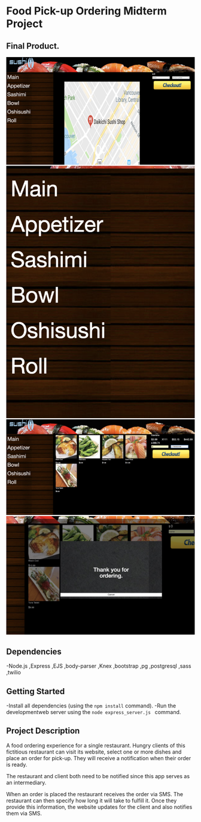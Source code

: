 #  Food Pick-up Ordering Midterm Project

## Final Product.

!["Screenshot of MainPage"](https://github.com/ginyeqm/midTerm/blob/master/DOC/mainPage.png)
!["Screenshot of Category"](https://github.com/ginyeqm/midTerm/blob/master/DOC/Category.png)
!["Screenshot of SelectingFood"](https://github.com/ginyeqm/midTerm/blob/master/DOC/SelectingFood.png)
!["Screenshot of FianlOrdering"](https://github.com/ginyeqm/midTerm/blob/master/DOC/finalOrdering.png)



## Dependencies

-Node.js ,Express ,EJS ,body-parser ,Knex ,bootstrap ,pg ,postgresql ,sass ,twilio


## Getting Started
-Install all dependencies (using the `npm install` command).
-Run the developmentweb server using the `node express_server.js ` command.

##  Project Description

A food ordering experience for a single restaurant. Hungry clients of this fictitious restaurant can visit its website, select one or more dishes and place an order for pick-up. They will receive a notification when their order is ready.

The restaurant and client both need to be notified since this app serves as an intermediary.

When an order is placed the restaurant receives the order via SMS. The restaurant can then specify how long it will take to fulfill it. Once they provide this information, the website updates for the client and also notifies them via SMS.

